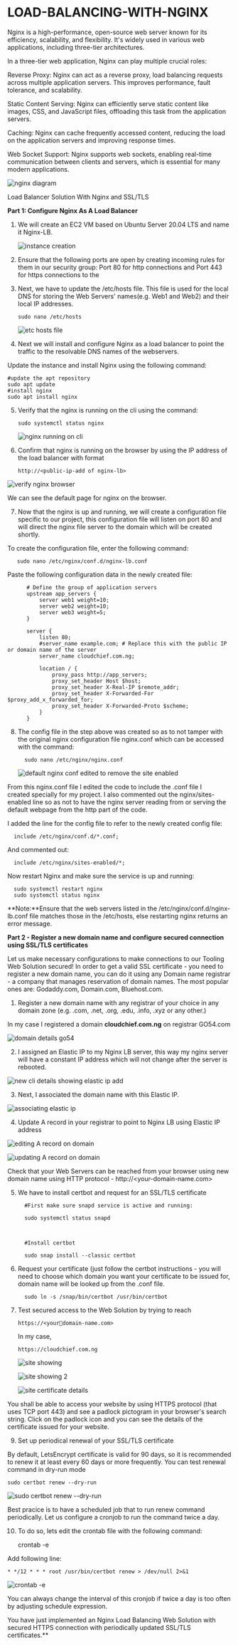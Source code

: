 # LOAD-BALANCING-WITH-NGINX


Nginx is a high-performance, open-source web server known for its efficiency, scalability, and flexibility. It's widely used in various web applications, including three-tier architectures.

In a three-tier web application, Nginx can play multiple crucial roles:

Reverse Proxy: Nginx can act as a reverse proxy, load balancing requests across multiple application servers. This improves performance, fault tolerance, and scalability.

Static Content Serving: Nginx can efficiently serve static content like images, CSS, and JavaScript files, offloading this task from the application servers.

Caching: Nginx can cache frequently accessed content, reducing the load on the application servers and improving response times.

Web Socket Support: Nginx supports web sockets, enabling real-time communication between clients and servers, which is essential for many modern applications.

![nginx diagram](https://github.com/user-attachments/assets/5a61aa42-eaab-4d39-9ccb-55bc8607f1e9)


Load Balancer Solution With Nginx and SSL/TLS


**Part 1: Configure Nginx As A Load Balancer**


1. We will create an EC2 VM based on Ubuntu Server 20.04 LTS and name it Nginx-LB.
   
   ![instance creation](https://github.com/user-attachments/assets/9fce0a9c-e71c-4f74-b396-eed01f895d0f)


2. Ensure that the following ports are open by creating incoming rules for them in our security group: Port 80 for http connections and Port 443 for https connections to the 




3. Next, we have to update the /etc/hosts file. This file is used for the local DNS for storing the Web Servers' names(e.g. Web1 and Web2) and their local IP addresses.

       sudo nano /etc/hosts

 

   ![etc hosts file](https://github.com/user-attachments/assets/e66258f7-d114-4c0b-946e-9cddb9411cc8)


4. Next we will install and configure Nginx as a load balancer to point the traffic to the resolvable DNS names of the webservers.
 
 Update the instance and install Nginx using the following command: 

    #update the apt repository
    sudo apt update
    #install nginx
    sudo apt install nginx

5. Verify that the nginx is running on the cli using the command:

       sudo systemctl status nginx

   ![nginx running on cli](https://github.com/user-attachments/assets/fd0ddad2-4592-4e1c-80fd-be35505f2aa6)

6. Confirm that nginx is running on the browser by using the IP address of the load balancer with format


       http://<public-ip-add of nginx-lb>
      

  ![verify nginx browser](https://github.com/user-attachments/assets/891972b3-a870-4951-bb2b-ed20cf958933)

 We can see the default page for nginx on the browser.      

7. Now that the nginx is up and running, we will create a configuration file specific to our project, this configuration file will listen on port 80 and will direct the nginx file server to the domain which will be created shortly.

  To create the configuration file, enter the following command:

       sudo nano /etc/nginx/conf.d/nginx-lb.conf

   Paste the following configuration data in the newly created file:


    
          
          # Define the group of application servers
          upstream app_servers {
              server web1 weight=10;
              server web2 weight=10;
              server web3 weight=5;
          }
          
          server {
              listen 80;
              #server_name example.com; # Replace this with the public IP or domain name of the server
              server_name cloudchief.com.ng;  
          
              location / {
                  proxy_pass http://app_servers;
                  proxy_set_header Host $host;
                  proxy_set_header X-Real-IP $remote_addr;
                  proxy_set_header X-Forwarded-For $proxy_add_x_forwarded_for;
                  proxy_set_header X-Forwarded-Proto $scheme;
              }
          }
    


8. The config file in the step above was created so as to not tamper with the original nginx configuration file nginx.conf which can be accessed with the command:


         sudo nano /etc/nginx/nginx.conf


   ![default nginx conf edited to remove the site enabled](https://github.com/user-attachments/assets/43d55c26-7124-4497-9e05-00e40b9aa391)

        
  From this nginx.conf file I edited the code to include the .conf file I   
  created specially for my project. I also commented out the nginx/sites- 
 enabled line so as not to have the nginx server reading from or serving 
 the default webpage from the http part of the code.

  I added the line for the config file to refer to the newly created config 
  file:

      include /etc/nginx/conf.d/*.conf;

  And commented out:

      include /etc/nginx/sites-enabled/*;
    
    




  Now restart Nginx and make sure the service is up and running:

      sudo systemctl restart nginx
      sudo systemctl status nginx



**Note:**Ensure that the web servers listed in the /etc/nginx/conf.d/nginx-lb.conf file matches those in the /etc/hosts, else restarting nginx returns an error message. 



**Part 2 - Register a new domain name and configure secured connection using SSL/TLS certificates**

Let us make necessary configurations to make connections to our Tooling
Web Solution secured!
In order to get a valid SSL certificate - you need to register a new domain
name, you can do it using any Domain name registrar - a company that
manages reservation of domain names. The most popular ones
are: Godaddy.com, Domain.com, Bluehost.com.
1. Register a new domain name with any registrar of your choice in any
domain zone (e.g. .com, .net, .org, .edu, .info, .xyz or any other.)

In my case I registered a domain **cloudchief.com.ng** on registrar GO54.com

  ![domain details go54](https://github.com/user-attachments/assets/52b2c612-0711-4d82-b2c5-b3926188e9b0)


2. I assigned an Elastic IP to my Nginx LB server, this way my nginx server will have a constant IP address which will not change after the server is rebooted.

  ![new cli details showing elastic ip add](https://github.com/user-attachments/assets/af96c838-bec2-47d6-abe9-35896382ad81)


3. Next, I associated the domain name with this Elastic IP.
   
  ![associating elastic ip](https://github.com/user-attachments/assets/555a90ef-cfd6-489e-8fd1-527f28af230e)


4. Update A record in your registrar to point to Nginx LB using Elastic IP
address

  ![editing A record on domain](https://github.com/user-attachments/assets/daadab74-37db-47d2-a217-4445e718398c)

  ![updating A record on domain](https://github.com/user-attachments/assets/c812d1dc-a20b-4a22-8b5c-3fc02478479a)


Check that your Web Servers can be reached from your browser using new
domain name using HTTP protocol - http://<your-domain-name.com>

5. We have to install certbot and request for an SSL/TLS certificate



         #First make sure snapd service is active and running:

         sudo systemctl status snapd



         #Install certbot
    
         sudo snap install --classic certbot

   
    
5. Request your certificate (just follow the certbot instructions - you 
 will need to choose which domain you want your certificate to be issued 
 for, domain name will be looked up from the .conf file.


         sudo ln -s /snap/bin/certbot /usr/bin/certbot
    
    
6. Test secured access to the Web Solution by trying to reach       

       https://<your￾domain-name.com>
   
    In my case,

       https://cloudchief.com.ng
  

   ![site showing ](https://github.com/user-attachments/assets/562f5f32-00f5-4ed0-9265-c9956902da11)


   ![site showing 2 ](https://github.com/user-attachments/assets/ebf6ad99-976b-4526-9c95-1ce9c1960e04)

   ![site certificate details](https://github.com/user-attachments/assets/d73077c6-50c1-4778-bbcf-d1b3d9b540b7)


You shall be able to access your website by using HTTPS protocol (that
uses TCP port 443) and see a padlock pictogram in your browser's search
string. Click on the padlock icon and you can see the details of the
certificate issued for your website.

9. Set up periodical renewal of your SSL/TLS certificate
    
  By default, LetsEncrypt certificate is valid for 90 days, so it is
recommended to renew it at least every 60 days or more frequently.
You can test renewal command in dry-run mode

    sudo certbot renew --dry-run

  ![sudo certbot renew --dry-run](https://github.com/user-attachments/assets/c695aa3d-527f-4541-8faf-dacf9066a298)

  Best pracice is to have a scheduled job that to run renew command
periodically. Let us configure a cronjob to run the command twice a day.

10. To do so, lets edit the crontab file with the following command:


       crontab -e



  Add following line:

    * */12 * * * root /usr/bin/certbot renew > /dev/null 2>&1

  ![crontab -e](https://github.com/user-attachments/assets/1d2e5bfb-9f4e-415f-9206-caba2fe74a68)

  
  You can always change the interval of this cronjob if twice a day is too
often by adjusting schedule expression.

You have just implemented an Nginx Load Balancing Web Solution with
secured HTTPS connection with periodically updated SSL/TLS certificates.**

